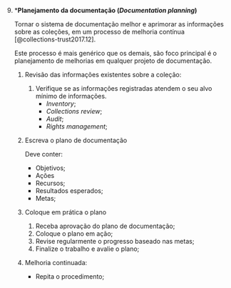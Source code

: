 9.  \***Planejamento da documentação (_Documentation planning_)**

    Tornar o sistema de documentação melhor e aprimorar as informações sobre as coleções, em um processo de melhoria contínua [@collections-trust2017.12].

    Este processo é mais genérico que os demais, são foco principal é o planejamento de melhorias em qualquer projeto de documentação.

    1. Revisão das informações existentes sobre a coleção:

        1. Verifique se as informações registradas atendem o seu alvo mínimo de informações.
            - _Inventory_;
            - _Collections review_;
            - _Audit_;
            - _Rights management_;

    2. Escreva o plano de documentação

        Deve conter:

        - Objetivos;
        - Ações
        - Recursos;
        - Resultados esperados;
        - Metas;

    3. Coloque em prática o plano

        1. Receba aprovação do plano de documentação;
        2. Coloque o plano em ação;
        3. Revise regularmente o progresso baseado nas metas;
        4. Finalize o trabalho e avalie o plano;

    4. Melhoria continuada:

        - Repita o procedimento;
